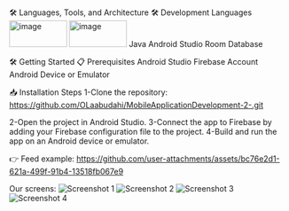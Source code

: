 🛠️ Languages, Tools, and Architecture
🛠️ Development Languages
<img width="104" height="48" alt="image" src="https://github.com/user-attachments/assets/660a2cb5-98d6-4030-a70d-907345944feb" /> <img width="104" height="48" alt="image" src="https://github.com/user-attachments/assets/3e4f04a2-14fb-4342-bf24-1a032a397fde" />
 Java
 Android Studio
 Room Database
 
🛠️ Getting Started
📋 Prerequisites
Android Studio
Firebase Account
Android Device or Emulator

📥 Installation Steps
1-Clone the repository:
https://github.com/OLaabudahi/MobileApplicationDevelopment-2-.git

2-Open the project in Android Studio.
3-Connect the app to Firebase by adding your Firebase configuration file to the project.
4-Build and run the app on an Android device or emulator.

👉 Feed example:
https://github.com/user-attachments/assets/bc76e2d1-621a-499f-91b4-13518fb067e9

Our screens:
![Screenshot 1](https://github.com/user-attachments/assets/d5731176-358e-4ecc-84bb-edb23f734636)
![Screenshot 2](https://github.com/user-attachments/assets/a462a6c6-2a63-461a-b6f3-f5f36e37df51)
![Screenshot 3](https://github.com/user-attachments/assets/966e8b78-b6e5-48e9-b6a1-78e798919251)
![Screenshot 4](https://github.com/user-attachments/assets/73c79a80-e300-4995-b048-1d5b85ec1cc1)
